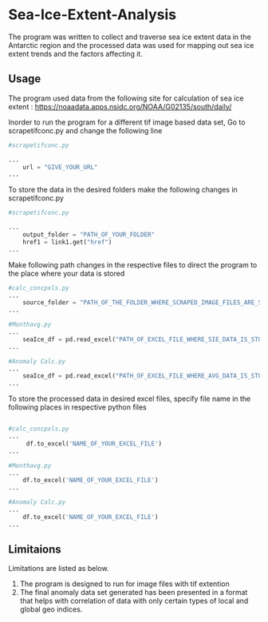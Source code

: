 # Sea-Ice-Extent-Analysis
The program was written to collect and traverse sea ice extent data in the Antarctic region and the processed data was used for mapping out sea ice extent trends and the factors affecting it.

## Usage
The program used data from the following site for calculation of sea ice extent : https://noaadata.apps.nsidc.org/NOAA/G02135/south/daily/

Inorder to run the program for a different tif image based data set, 
Go to scrapetifconc.py and change the following line
```python
#scrapetifconc.py

...
    url = "GIVE_YOUR_URL"
...

```
To store the data in the desired folders make the following changes in scrapetifconc.py
```python
#scrapetifconc.py

...
    output_folder = "PATH_OF_YOUR_FOLDER"
    href1 = link1.get("href")
...
```

Make following path changes in the respective files to direct the program to the place where your data is stored
```python
#calc_concpxls.py
...
    source_folder = "PATH_OF_THE_FOLDER_WHERE_SCRAPED_IMAGE_FILES_ARE_STORED"
...

#Monthavg.py
...
    seaIce_df = pd.read_excel("PATH_OF_EXCEL_FILE_WHERE_SIE_DATA_IS_STORED")
...

#Anomaly Calc.py
...
    seaIce_df = pd.read_excel("PATH_OF_EXCEL_FILE_WHERE_AVG_DATA_IS_STORED")
...

```
To store the processed data in desired excel files, specify file name in the following places in respective python files
```python

#calc_concpxls.py
...
     df.to_excel('NAME_OF_YOUR_EXCEL_FILE')
...

#Monthavg.py
...
    df.to_excel('NAME_OF_YOUR_EXCEL_FILE')
...

#Anomaly Calc.py
...
    df.to_excel('NAME_OF_YOUR_EXCEL_FILE')
...

```

## Limitaions
Limitations are listed as below. 

1. The program is designed to run for image files with tif extention
2. The final anomaly data set generated has been presented in a format that helps with correlation of data with only certain types of local and global geo indices.
